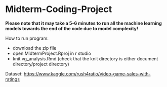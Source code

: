 # Midterm-Coding-Project

**Please note that it may take a 5-6 minutes to run all the machine learning models towards the end of the code due to model complexity!**

How to run program: 
- download the zip file 
- open MidtermProject.Rproj in r studio 
- knit vg_analysis.Rmd (check that the knit directory is either document directory/project directory)

Dataset: https://www.kaggle.com/rush4ratio/video-game-sales-with-ratings
